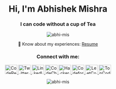 <h1 align="center">Hi, I'm Abhishek Mishra</h1>
<h3 align="center">I can code without a cup of Tea</h3>

<p align="center">
  <img src="https://komarev.com/ghpvc/?username=abhi-mis&label=Profile%20views&color=0e75b6&style=flat" alt="abhi-mis" />
</p>

<p align="center">
  📄 Know about my experiences: <a href="https://drive.google.com/file/d/1oVLoKcEY3BA92jGFDUTipuIf-Rfa3blU/view?usp=share_link" target="_blank">Resume</a>
</p>

<h3 align="center">Connect with me:</h3>
<p align="center">
  <a href="https://codepen.io/abhi_mis" target="_blank">
    <img src="https://raw.githubusercontent.com/rahuldkjain/github-profile-readme-generator/master/src/images/icons/Social/codepen.svg" alt="CodePen" height="30" width="40" />
  </a>
  <a href="https://twitter.com/abpolar790" target="_blank">
    <img src="https://raw.githubusercontent.com/rahuldkjain/github-profile-readme-generator/master/src/images/icons/Social/twitter.svg" alt="Twitter" height="30" width="40" />
  </a>
  <a href="https://linkedin.com/in/abhishek-mishra-b4a275202/" target="_blank">
    <img src="https://raw.githubusercontent.com/rahuldkjain/github-profile-readme-generator/master/src/images/icons/Social/linked-in-alt.svg" alt="LinkedIn" height="30" width="40" />
  </a>
  <a href="https://www.codechef.com/users/abhi_mi15" target="_blank">
    <img src="https://cdn.jsdelivr.net/npm/simple-icons@3.1.0/icons/codechef.svg" alt="CodeChef" height="30" width="40" />
  </a>
  <a href="https://www.hackerrank.com/ricky_coder" target="_blank">
    <img src="https://raw.githubusercontent.com/rahuldkjain/github-profile-readme-generator/master/src/images/icons/Social/hackerrank.svg" alt="HackerRank" height="30" width="40" />
  </a>
  <a href="https://codeforces.com/profile/ricky_coder" target="_blank">
    <img src="https://raw.githubusercontent.com/rahuldkjain/github-profile-readme-generator/master/src/images/icons/Social/codeforces.svg" alt="Codeforces" height="30" width="40" />
  </a>
  <a href="https://leetcode.com/abhi_mis/" target="_blank">
    <img src="https://raw.githubusercontent.com/rahuldkjain/github-profile-readme-generator/master/src/images/icons/Social/leet-code.svg" alt="LeetCode" height="30" width="40" />
  </a>
  <a href="https://www.topcoder.com/members/abhi_mis" target="_blank">
    <img src="https://raw.githubusercontent.com/rahuldkjain/github-profile-readme-generator/master/src/images/icons/Social/topcoder.svg" alt="TopCoder" height="30" width="40" />
  </a>
</p>

<p align="center">
  <img src="https://github-readme-stats.vercel.app/api?username=abhi-mis&show_icons=true&locale=en" alt="abhi-mis" />
</p>

